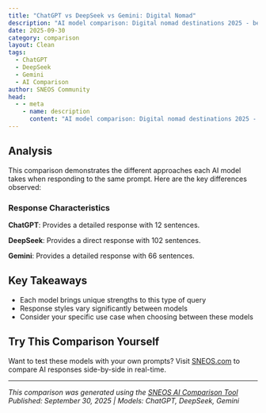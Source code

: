 ```yaml
---
title: "ChatGPT vs DeepSeek vs Gemini: Digital Nomad"
description: "AI model comparison: Digital nomad destinations 2025 - best cities for remote work..."
date: 2025-09-30
category: comparison
layout: Clean
tags:
  - ChatGPT
  - DeepSeek
  - Gemini
  - AI Comparison
author: SNEOS Community
head:
  - - meta
    - name: description
      content: "AI model comparison: Digital nomad destinations 2025 - best cities for remote work..."
---
```


<ChatComparison
  title="ChatGPT vs DeepSeek vs Gemini: Digital Nomad"
  prompt="Digital nomad destinations 2025 - best cities for remote work"
  :responses='{
    "ChatGPT": "Sure! Here are some of the best digital nomad destinations for remote work in 2025, considering factors like cost of living, internet connectivity, coworking spaces, safety, and lifestyle:\n\n### 1. **Lisbon, Portugal**\n- Great weather year-round\n- Strong expat community\n- Affordable compared to other Western European capitals\n- Plenty of coworking spaces and cafes\n- Good internet infrastructure\n\n### 2. **Bali, Indonesia**\n- Beautiful beaches and nature\n- Low cost of living\n- Growing number of coworking spaces\n- Strong digital nomad community\n- Tropical lifestyle\n\n### 3. **Medell\u00EDn, Colombia**\n- Pleasant climate (\u0022City of Eternal Spring\u0022)\n- Affordable cost of living\n- Modern infrastructure and coworking spaces\n- Friendly locals and growing expat scene\n\n### 4. **Chiang Mai, Thailand**\n- Very affordable living costs\n- Fast internet and coworking hubs\n- Relaxed lifestyle and rich culture\n- Large digital nomad community\n\n### 5. **Barcelona, Spain**\n- Vibrant cultural scene\n- Great weather and beaches\n- Reliable internet and many coworking spaces\n- Diverse food and entertainment options\n\n### 6. **Tallinn, Estonia**\n- Digital nomad visa available\n- Advanced e-residency and digital infrastructure\n- Affordable living compared to Western Europe\n- High quality of life and great safety\n\n### 7. **Canggu, Bali, Indonesia**\n- Popular beach town for digital nomads\n- Close-knit nomad community\n- Lots of cafes, coworking spaces, and health-focused eateries\n- Surfing and outdoor activities\n\n### 8. **Prague, Czech Republic**\n- Rich history and beautiful cityscape\n- Affordable living costs\n- Good internet\n- Growing number of startups and tech companies\n\n### 9. **Mexico City, Mexico**\n- Diverse cultural offerings\n- Affordable living\n- Growing tech and coworking scene\n- Great food and nightlife\n\n### 10. **Tbilisi, Georgia**\n- Low cost of living\n- Friendly visa policies including visa-free entry for many countries\n- Emerging coworking spaces\n- Unique culture and history\n\n---\n\n### Additional Considerations:\n- Visa and residency options for remote workers\n- Quality and speed of internet\n- Safety and healthcare\n- Community and networking opportunities\n- Climate and lifestyle preferences\n\nIf you want information on visa requirements, costs of living, or specific coworking spaces in any of these cities, let me know!",
    "DeepSeek": "Of course! The landscape for digital nomads is constantly evolving, with new hubs emerging and established ones adapting. For 2025, the focus is shifting beyond just cheap cost of living to factors like **digital infrastructure, community, long-term visa options, and overall quality of life.**\n\nHere is a comprehensive guide to the best digital nomad destinations for 2025, categorized to help you find your perfect fit.\n\n---\n\n### \uD83C\uDF0D Top Tier All-Rounders for 2025\nThese cities offer a powerful blend of strong infrastructure, vibrant communities, and great quality of life.\n\n#### 1. Lisbon, Portugal\nA perennial favorite that continues to improve its offerings for remote workers.\n*   **Why in 2025:** The D8 Digital Nomad Visa is well-established, offering a clear path for non-EU citizens. The city is a hub for tech and startups, ensuring a strong community.\n*   **Vibe:** Sunny, hilly, with a mix of historic charm and modern cafes. Excellent food and vibrant nightlife.\n*   **Pros:** Great weather, friendly English-speaking locals, fast internet, safe.\n*   **Cons:** Becoming more expensive, especially in central neighborhoods; tourist crowds in summer.\n*   **Best for:** First-time nomads, tech professionals, and those who want a blend of work and rich culture.\n\n#### 2. Medell\u00EDn, Colombia\nThe \u0022City of Eternal Spring\u0022 remains a top contender due to its perfect climate and value.\n*   **Why in 2025:** Colombia\u0027s digital nomad visa (V n\u00F3madas digitales V) is now fully operational, making long-term stays easier. The city\u0027s infrastructure in areas like El Poblado and Laureles is well-adapted for remote work.\n*   **Vibe:** Energetic, innovative, and surrounded by stunning green mountains.\n*   **Pros:** Perfect year-round climate, very affordable cost of living, friendly \u0022Paisa\u0022 culture, great co-working spaces.\n*   **Cons:** Be mindful of \u0022gringo pricing\u0022 and petty crime; Spanish skills are a major plus.\n*   **Best for:** Budget-conscious nomads, Spanish learners, and those who love a city with a vibrant, social scene.\n\n#### 3. Tbilisi, Georgia\nAn emerging star in the Caucasus region, offering incredible value and a unique cultural experience.\n*   **Why in 2025:** Georgia\u0027s \u0022Remotely from Georgia\u0022 program and its general visa-free policy for many nationalities (up to a year) make it incredibly easy to settle in. It\u0027s less saturated than Western European hubs.\n*   **Vibe:** A fascinating blend of European and Asian influences, with ancient architecture, fantastic wine, and a burgeoning creative scene.\n*   **Pros:** Extremely low cost of living, very safe, welcoming locals, a true \u0022off-the-beaten-path\u0022 feel.\n*   **Cons:** Internet can be inconsistent outside the capital, and it\u0027s a long-haul flight for most.\n*   **Best for:** Adventurous nomads, freelancers on a tight budget, and wine enthusiasts.\n\n---\n\n### \uD83D\uDCBB Productivity \u0026 Tech Hubs\nFor those who prioritize top-tier infrastructure and a serious work environment.\n\n#### 4. Taipei, Taiwan\nAn often-overlooked gem that boasts one of the world\u0027s best digital infrastructures.\n*   **Why in 2025:** Taiwan is actively promoting its \u0022Gold Card\u0022 program, which combines a work permit, visa, and resident certificate. It\u0027s a stable, safe, and highly efficient base in Asia.\n*   **Vibe:** A perfect mix of hyper-modern and traditional. Night markets sit next to skyscrapers.\n*   **Pros:** Arguably the world\u0027s best and cheapest high-speed internet, incredibly safe, excellent and affordable public transport, fantastic food.\n*   **Cons:** Higher cost of living than Southeast Asia, potential for language barriers outside the city.\n*   **Best for:** Tech workers, solo travelers (especially women), and foodies.\n\n#### 5. Tallinn, Estonia\nThe original digital nomad nation, perfect for those who value a digital-first society.\n*   **Why in 2025:** The e-Residency and Digital Nomad Visa programs are tried and tested. It\u0027s the ideal base for nomads running their own EU-based business.\n*   **Vibe:** A fairytale old town combined with a cutting-edge, tech-savvy population.\n*   **Pros:** Seamless digital services (you can do everything online), clean and safe, strong community of entrepreneurs.\n*   **Cons:** Winters are dark and cold, and it can feel quiet compared to Southern European hubs.\n*   **Best for:** Entrepreneurs, freelancers with EU clients, and lovers of four distinct seasons.\n\n---\n\n### \uD83C\uDFDD\uFE0F Tropical \u0026 Beach Lifestyles\nFor those who dream of working with their laptop by the ocean.\n\n#### 6. Canggu/Bali, Indonesia\nThe iconic digital nomad village continues to evolve, though it\u0027s becoming more structured.\n*   **Why in 2025:** Indonesia now has a specific **B211a Social/Cultural Visa** that is commonly used by digital nomads for longer stays (6 months\u002B). The community and infrastructure are unmatched for a beach destination.\n*   **Vibe:** A mix of spiritual wellness, surfer culture, and hipster cafes. Very social.\n*   **Pros:** Extremely strong nomad community, low cost of living, beautiful scenery, endless co-working spaces (like Dojo Bali).\n*   **Cons:** Can feel like a \u0022nomad bubble,\u0022 traffic is chaotic, the rainy season can be intense.\n*   ** Best for:** Social butterflies, wellness enthusiasts, and content creators.\n\n#### 7. Mexico City (CDMX), Mexico\nA massive, vibrant metropolis that offers a rich cultural experience without leaving North American time zones.\n*   **Why in 2025:** The Temporary Resident Visa is relatively straightforward to obtain for remote workers with sufficient income. Neighborhoods like Condesa and Roma are perfectly set up for nomads.\n*   **Vibe:** Cosmopolitan, artistic, and endlessly fascinating. A foodie and culture capital.\n*   **Pros:** No major time zone shift for those with US/Canada clients, incredible food scene, rich history and museums, affordable.\n*   **Cons:** Air quality can be poor, the city is overwhelming for some, and petty crime requires vigilance.\n*   **Best for:** Food and culture lovers, nomads who need to sync with American work hours.\n\n---\n\n### \uD83D\uDCB0 Emerging \u0026 Budget-Friendly Gems\nGet ahead of the curve and stretch your budget further.\n\n#### 8. Da Nang, Vietnam\nOften called \u0022the next Bali,\u0022 Da Nang offers stunning beaches and a low cost of living.\n*   **Why in 2025:** Vietnam is reportedly working on a specific digital nomad visa. For now, the business or tourist e-visa options are common. The city is investing heavily in infrastructure.\n*   **Vibe:** Laid-back beach city with a growing modern skyline. Amazing and affordable food.\n*   **Pros:** Very low cost of living, beautiful coastline, great for motorbike trips, fast-growing expat community.\n*   **Cons:** Visa rules are still in flux, and the rainy season (Oct-Dec) can be severe.\n*   **Best for:** Beach lovers, foodies on a budget, and early adopters.\n\n#### 9. Buenos Aires, Argentina\nA European-style capital with a Latin soul, currently offering incredible value due to exchange rates.\n*   **Why in 2025:** The official digital nomad visa is now available, allowing a 6-month stay (renewable for another 6). Using the \u0022blue dollar\u0022 exchange rate makes it exceptionally cheap.\n*   **Vibe:** Passionate, artistic, and sophisticated. Famous for its nightlife, tango, and steak.\n*   **Pros:** Extremely low cost of living (with blue rate), vibrant culture, excellent wine, and a strong cafe culture.\n*   **Cons:** The economic situation is volatile, and you need to navigate the dual-currency system.\n*   **Best for:** Culture vultures, tango dancers, and savvy nomads who understand the financial landscape.\n\n---\n\n### \uD83D\uDCDD Key Considerations for 2025\n\n1.  **The Visa Landscape:** Always check the official government websites for the most up-to-date visa requirements. The \u0022Digital Nomad Visa\u0022 is becoming a standard offering, but requirements (minimum income, health insurance) vary widely.\n2.  **Tax Implications:** Staying in a country for 6\u002B months can make you a tax resident. Research the tax treaties between your home country and your destination. Consulting a professional is wise.\n3.  **Overtourism \u0026 Sustainability:** Be mindful of your impact. Consider less-saturated neighborhoods or emerging cities to help distribute the economic benefits of remote work.\n4.  **Internet Reliability:** Always have a backup. A local SIM card with a generous data plan for a mobile hotspot is a digital nomad\u0027s best insurance policy.\n\nThe best destination for you ultimately depends on your personal preferences, work style, and budget. The key is to research thoroughly and be ready to adapt! Happy travels",
    "Gemini": "Predicting the best digital nomad destinations for 2025 requires considering several factors. Here\u0027s a breakdown, combining current trends with potential future shifts:\n\n**Factors to Consider:**\n\n*   **Cost of Living:** This is a major driver. Affordable destinations allow nomads to stretch their budgets further.\n*   **Internet Infrastructure:** Reliable and fast internet is essential for remote work.\n*   **Visa Policies:** Countries with digital nomad visas or easy tourist visa extensions are highly desirable.\n*   **Safety and Security:** A safe environment is crucial for comfort and peace of mind.\n*   **Community:** Thriving digital nomad communities provide support, networking, and social connections.\n*   **Quality of Life:** Access to amenities, healthcare, entertainment, and outdoor activities contributes to overall well-being.\n*   **Co-working Spaces:**  Designated workspaces can enhance productivity and provide professional environments.\n*   **Political and Economic Stability:** Unstable environments can disrupt digital nomad life.\n*   **Healthcare:** Access to quality and affordable healthcare is very important.\n*   **Taxation:**  Understanding the tax implications of working remotely from a new country is crucial.\n*   **Sustainability:** Environmentally conscious destinations are becoming increasingly attractive.\n\n**Top Potential Destinations for 2025 (Cities, with a brief explanation):**\n\n**Established Favorites (Likely to Remain Popular):**\n\n*   **Lisbon, Portugal:** Still a strong contender. Excellent internet, growing nomad scene, relatively affordable (though prices are rising), good quality of life, and access to the Schengen Area.  Digital nomad visa program.\n*   **Medellin, Colombia:**  Affordable, vibrant culture, good internet in many areas, established nomad community. Improvements in safety have helped its popularity, but it\u0027s essential to be aware of potential risks and choose safe neighborhoods.\n*   **Chiang Mai, Thailand:**  Incredibly affordable, delicious food, strong nomad community, co-working spaces abound.  May face increasing competition from other Southeast Asian cities.\n*   **Budapest, Hungary:**  Beautiful city, affordable compared to Western Europe, good internet, vibrant nightlife, and a central location for exploring Europe. Digital nomad visa available.\n*   **Mexico City, Mexico:** A bustling metropolis with affordable living options, a rich cultural scene, and a growing digital nomad community.\n\n**Rising Stars (Gaining Popularity):**\n\n*   **Buenos Aires, Argentina:** If the political and economic situation stabilizes, Buenos Aires has the potential to be a top destination. It\u0027s incredibly affordable, has a vibrant culture, and a growing digital nomad scene. The weak Argentinian Peso makes it very attractive from a cost perspective.\n*   **Tbilisi, Georgia:**  Affordable, easy visa requirements for many nationalities, delicious food, beautiful scenery, and a growing digital nomad scene.  Improving internet infrastructure.\n*   **Valencia, Spain:** A more relaxed and affordable alternative to Barcelona and Madrid.  Beautiful beaches, delicious food, and a growing digital nomad community.\n*   **Da Nang, Vietnam:**  Beautiful beaches, very affordable, delicious food, and a relaxed atmosphere.  Vietnam is becoming increasingly popular with digital nomads.\n*   **Ubud, Bali, Indonesia:** While popular, Ubud\u0027s charm and digital nomad infrastructure are likely to persist. Offers a unique blend of culture, nature, and community. However, be aware of traffic and potential challenges with internet reliability in some areas.\n*   **Penang, Malaysia:** A melting pot of cultures and cuisines, Penang is known for its affordable street food, historical sites, and laid-back atmosphere.\n*   **Sofia, Bulgaria:** Emerging as a European tech hub, Sofia offers a blend of history, culture, and modern amenities.\n*   **Cape Town, South Africa:** Offers a unique combination of adventure, natural beauty, and cultural experiences. However, safety concerns remain a factor.\n\n**Potential Wildcards (Destinations to Watch):**\n\n*   **Cities in Eastern Europe (e.g., Riga, Latvia; Tallinn, Estonia; Krakow, Poland):** These cities offer a good balance of affordability, internet connectivity, and access to Europe. They may become more attractive as Western European cities become more expensive.\n*   **Smaller Cities in Southern Europe (e.g., Malaga, Spain; Faro, Portugal; Bari, Italy):**  Offer a more relaxed pace of life and potentially lower costs than major capitals.\n*   **Certain cities in the Balkans (e.g., Belgrade, Serbia; Sarajevo, Bosnia and Herzegovina):**  Becoming increasingly attractive due to affordability and unique cultural experiences, but internet infrastructure and political stability can be variable.\n\n**Factors that Could Shift the Landscape:**\n\n*   **Changes in Visa Policies:** Countries could introduce or alter digital nomad visa programs, impacting the attractiveness of different destinations.\n*   **Technological Advancements:** Improvements in internet connectivity in previously underserved areas could open up new possibilities. Starlink could be a game changer in many rural areas.\n*   **Global Economic Conditions:** Economic downturns in certain regions could make them more or less attractive to digital nomads.\n*   **Geopolitical Events:** Conflicts or instability could disrupt travel patterns and impact the safety of certain destinations.\n*   **Climate Change:** Increasingly severe weather events could make some destinations less desirable.\n*   **Growth in Remote Work Adoption:**  As remote work becomes even more mainstream, competition for resources in popular digital nomad destinations may drive people to seek alternatives.\n\n**Key Takeaways for 2025 and Beyond:**\n\n*   **Diversification is Key:**  Don\u0027t rely solely on the established favorites. Explore rising stars and potential wildcards.\n*   **Research Thoroughly:**  Before committing to a destination, research the specific neighborhoods, internet providers, safety conditions, and local regulations.\n*   **Consider Your Priorities:**  Determine what is most important to you (cost, community, culture, activities) and choose a destination that aligns with your needs.\n*   **Be Adaptable:**  The digital nomad landscape is constantly evolving. Be prepared to adjust your plans as needed.\n*   **Stay Informed:**  Keep up-to-date on the latest travel advisories, visa requirements, and other relevant information.\n\nThis list provides a starting point for your research. The best destination for you will depend on your individual circumstances and preferences. Good luck with your planning!\n"
  }'
  published-date="22:46"
/>

## Analysis

This comparison demonstrates the different approaches each AI model takes when responding to the same prompt. Here are the key differences observed:

### Response Characteristics

**ChatGPT**: Provides a detailed response with 12 sentences. 

**DeepSeek**: Provides a direct response with 102 sentences. 

**Gemini**: Provides a detailed response with 66 sentences. 

## Key Takeaways

- Each model brings unique strengths to this type of query
- Response styles vary significantly between models
- Consider your specific use case when choosing between these models

## Try This Comparison Yourself

Want to test these models with your own prompts? Visit [SNEOS.com](https://sneos.com) to compare AI responses side-by-side in real-time.

---

*This comparison was generated using the [SNEOS AI Comparison Tool](https://sneos.com)*
*Published: September 30, 2025 | Models: ChatGPT, DeepSeek, Gemini*
